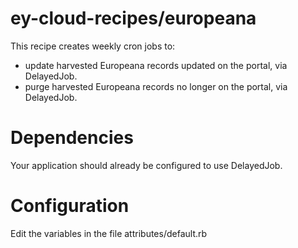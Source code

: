 ey-cloud-recipes/europeana
==========================

This recipe creates weekly cron jobs to:

* update harvested Europeana records updated on the portal, via DelayedJob.
* purge harvested Europeana records no longer on the portal, via DelayedJob.

Dependencies
============

Your application should already be configured to use DelayedJob.

Configuration
=============

Edit the variables in the file attributes/default.rb

